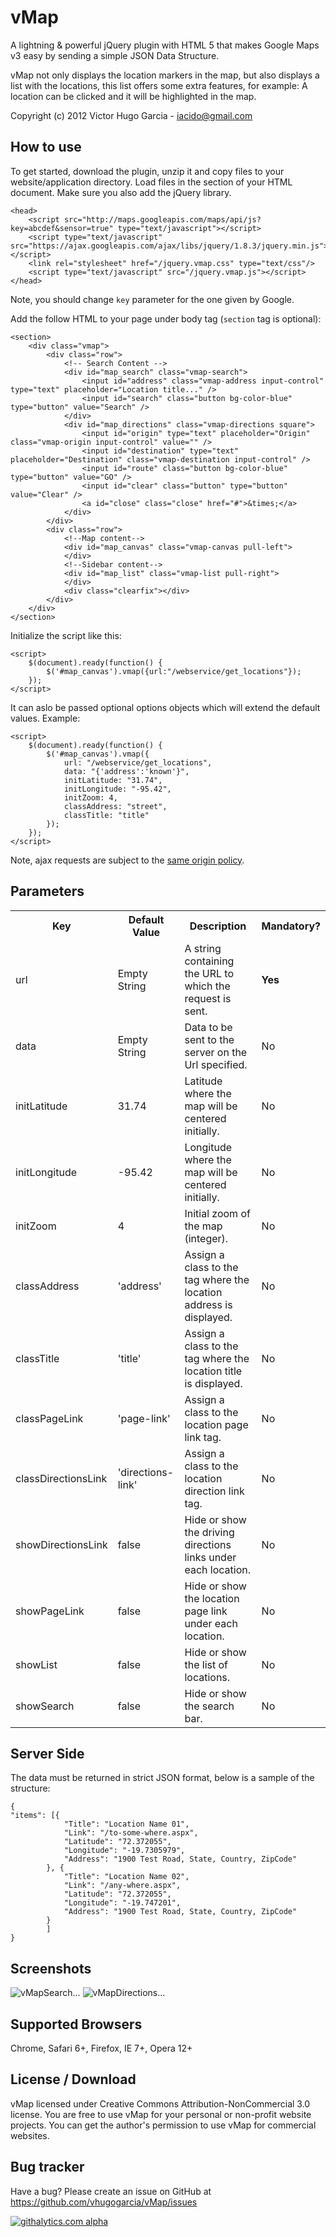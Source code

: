 vMap
====

A lightning & powerful jQuery plugin with HTML 5 that makes Google Maps v3 easy by sending a simple JSON Data Structure.

vMap not only displays the location markers in the map, but also displays a list with the locations, this list offers some extra features, for example: A location can be clicked and it will be highlighted in the map.

Copyright (c) 2012 Victor Hugo Garcia - iacido@gmail.com

How to use
----------

To get started, download the plugin, unzip it and copy files to your website/application directory.
Load files in the <head> section of your HTML document. Make sure you also add the jQuery library.

	<head>
		<script src="http://maps.googleapis.com/maps/api/js?key=abcdef&sensor=true" type="text/javascript"></script>
        <script type="text/javascript" src="https://ajax.googleapis.com/ajax/libs/jquery/1.8.3/jquery.min.js"></script>
        <link rel="stylesheet" href="/jquery.vmap.css" type="text/css"/>
        <script type="text/javascript" src="/jquery.vmap.js"></script>
    </head>

Note, you should change `key` parameter for the one given by Google.

Add the follow HTML to your page under body tag (`section` tag is optional):
	
	<section>
		<div class="vmap">
			<div class="row">
				<!-- Search Content -->
				<div id="map_search" class="vmap-search">
					<input id="address" class="vmap-address input-control"  type="text" placeholder="Location title..." />
					<input id="search" class="button bg-color-blue" type="button" value="Search" />
				</div>
				<div id="map_directions" class="vmap-directions square">
					<input id="origin" type="text" placeholder="Origin" class="vmap-origin input-control" value="" />
					<input id="destination" type="text" placeholder="Destination" class="vmap-destination input-control" />
					<input id="route" class="button bg-color-blue" type="button" value="GO" />
					<input id="clear" class="button" type="button" value="Clear" />
					<a id="close" class="close" href="#">&times;</a>
				</div>
			</div>
			<div class="row">
				<!--Map content-->
				<div id="map_canvas" class="vmap-canvas pull-left">
				</div>
				<!--Sidebar content-->
				<div id="map_list" class="vmap-list pull-right">
				</div>
				<div class="clearfix"></div>
			</div>
		</div>
	</section>
	
Initialize the script like this:

    <script>
        $(document).ready(function() {
            $('#map_canvas').vmap({url:"/webservice/get_locations"});
        });
    </script>

It can aslo be passed optional options objects which will extend the default values. Example:

    <script>
        $(document).ready(function() {
            $('#map_canvas').vmap({
				url: "/webservice/get_locations",
				data: "{'address':'known'}",
				initLatitude: "31.74",
				initLongitude: "-95.42",
				initZoom: 4,
				classAddress: "street",
				classTitle: "title"
            });
        });
    </script>

Note, ajax requests are subject to the [same origin policy](http://en.wikipedia.org/wiki/Same_origin_policy).


Parameters
----------

<table>
  <tr>
    <th>Key</th><th>Default Value</th><th>Description</th><th>Mandatory?</th>
  </tr>
  <tr>
    <td>url</td><td>Empty String</td><td>A string containing the URL to which the request is sent.</td><td><strong>Yes</strong></td>
  </tr>
  <tr>
    <td>data</td><td>Empty String</td><td>Data to be sent to the server on the Url specified.</td><td>No</td>
  </tr>
  <tr>
    <td>initLatitude</td><td>31.74</td><td>Latitude where the map will be centered initially.</td><td>No</td>
  </tr>
  <tr>  
	<td>initLongitude</td><td>-95.42</td><td>Longitude where the map will be centered initially.</td><td>No</td>
  </tr>
  <tr>  
	<td>initZoom</td><td>4</td><td>Initial zoom of the map (integer).</td><td>No</td>
  </tr>
  <tr>
	<td>classAddress</td><td>'address'</td><td>Assign a class to the tag where the location address is displayed.</td><td>No</td>
  </tr>
  <tr>  
	<td>classTitle</td><td>'title'</td><td>Assign a class to the tag where the location title is displayed.</td><td>No</td>
  </tr>
  <tr>  
	<td>classPageLink</td><td>'page-link'</td><td>Assign a class to the location page link tag.</td><td>No</td>
  </tr>
  <tr>  
	<td>classDirectionsLink</td><td>'directions-link'</td><td>Assign a class to the location direction link tag.</td><td>No</td>
  </tr>
  <tr>  
	<td>showDirectionsLink</td><td>false</td><td>Hide or show the driving directions links under each location.</td><td>No</td>
  </tr>
  <tr>  
	<td>showPageLink</td><td>false</td><td>Hide or show the location page link under each location.</td><td>No</td>
  </tr>
  <tr>  
	<td>showList</td><td>false</td><td>Hide or show the list of locations.</td><td>No</td>
  </tr>
  <tr>  
	<td>showSearch</td><td>false</td><td>Hide or show the search bar.</td><td>No</td>
  </tr>
</table>

Server Side
----------

The data must be returned in strict JSON format, below is a sample of the structure:

	{
    "items": [{
				"Title": "Location Name 01",
				"Link": "/to-some-where.aspx",
				"Latitude": "72.372055",
				"Longitude": "-19.7305979",
				"Address": "1900 Test Road, State, Country, ZipCode"
			}, {
				"Title": "Location Name 02",
				"Link": "/any-where.aspx",
				"Latitude": "72.372055",
				"Longitude": "-19.747201",
				"Address": "1900 Test Road, State, Country, ZipCode"
			}
			]
	}
	
Screenshots
----------
![vMapSearch...](http://i1342.photobucket.com/albums/o773/vhugogarcia/Projects/vMap-Search.png)
![vMapDirections...](http://i1342.photobucket.com/albums/o773/vhugogarcia/Projects/vMap-Driving.png)


Supported Browsers
----------
Chrome, Safari 6+, Firefox, IE 7+, Opera 12+
	
License / Download
----------

vMap licensed under Creative Commons Attribution-NonCommercial 3.0 license.
You are free to use vMap for your personal or non-profit website projects.
You can get the author's permission to use vMap for commercial websites. 

Bug tracker
-----------

Have a bug? Please create an issue on GitHub at https://github.com/vhugogarcia/vMap/issues

[![githalytics.com alpha](https://cruel-carlota.pagodabox.com/b900f12a3465e3691a819495c7e15848 "githalytics.com")](http://githalytics.com/vhugogarcia/vMap)